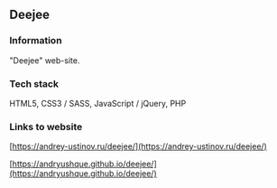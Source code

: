 ## Deejee

### Information

"Deejee" web-site.

### Tech stack

HTML5, CSS3 / SASS, JavaScript / jQuery, PHP

### Links to website

[https://andrey-ustinov.ru/deejee/](https://andrey-ustinov.ru/deejee/)

[https://andryushque.github.io/deejee/](https://andryushque.github.io/deejee/)
